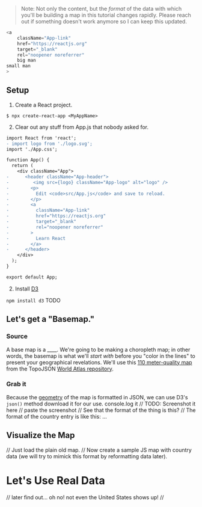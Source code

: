> Note: Not only the content, but the _format_ of the data with which you'll be building a map in this tutorial changes rapidly. Please reach out if something doesn't work anymore so I can keep this updated.

```js
<a
    className="App-link"
    href="https://reactjs.org"
    target="_blank"
    rel="noopener noreferrer"
    big man
small man
>
```

## Setup

1. Create a React project.

```
$ npx create-react-app <MyAppName>
```

2. Clear out any stuff from App.js that nobody asked for.

```diff
import React from 'react';
- import logo from './logo.svg';
import './App.css';

function App() {
  return (
    <div className="App">
-      <header className="App-header">
-         <img src={logo} className="App-logo" alt="logo" />
-        <p>
-          Edit <code>src/App.js</code> and save to reload.
-        </p>
-        <a
-          className="App-link"
-          href="https://reactjs.org"
-          target="_blank"
-          rel="noopener noreferrer"
-        >
-          Learn React
-        </a>
-      </header>
    </div>
  );
}

export default App;
```

2. Install [D3](TODO)

`npm install d3` TODO

## Let's get a "Basemap."

### Source

A base map is a ____. We're going to be making a choropleth map; in other words, the basemap is what we'll _start with_ before you "color in the lines" to present your geographical revelations.
We'll use this [110 meter-quality map](https://cdn.jsdelivr.net/npm/world-atlas@2/countries-110m.json) from the TopoJSON [World Atlas repository](https://github.com/topojson/world-atlas).

### Grab it

Because the [geometry](TODO) of the map is formatted in JSON, we can use D3's `json()` method download it for our use.
console.log it
// TODO: Screenshot it here
// paste the screenshot
// See that the format of the thing is this?
// The format of the country entry is like this: ...

## Visualize the Map 

// Just load the plain old map.
// Now create a sample JS map with country data (we will try to mimick this format by reformatting data later). 

# Let's Use Real Data

// later find out... oh no! not even the United States shows up!
// 
